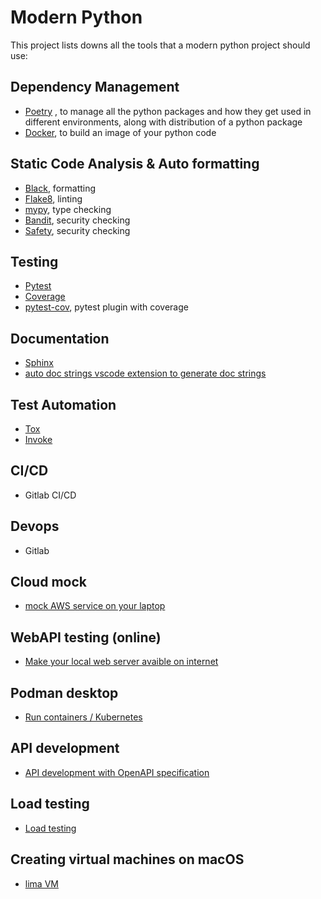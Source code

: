 # Modern Python

This project lists downs all the tools that a modern python project should use:


## Dependency Management
-   [Poetry](https://python-poetry.org) , to manage all the python packages and how they get used in different environments, along with distribution of a python package
-   [Docker](https://www.docker.com), to build an image of your python code

## Static Code Analysis & Auto formatting
-   [Black](https://github.com/psf/black), formatting
-   [Flake8](https://flake8.pycqa.org/en/latest/), linting
-   [mypy](https://mypy.readthedocs.io/en/stable/#), type checking
-   [Bandit](https://bandit.readthedocs.io/en/latest/), security checking
-   [Safety](https://github.com/pyupio/safety), security checking

## Testing
-   [Pytest](https://docs.pytest.org/en/7.2.x/)
-   [Coverage](https://coverage.readthedocs.io/en/7.0.5/)
-   [pytest-cov](https://github.com/pytest-dev/pytest-cov), pytest plugin with coverage

## Documentation
-   [Sphinx](https://www.sphinx-doc.org/en/master/)
-   [auto doc strings vscode extension to generate doc strings](https://marketplace.visualstudio.com/items?itemName=njpwerner.autodocstring)

## Test Automation
-   [Tox](https://tox.wiki/en/latest/)
-   [Invoke](https://www.pyinvoke.org)

## CI/CD
-   Gitlab CI/CD

## Devops
-   Gitlab

## Cloud mock
-   [mock AWS service on your laptop ](https://localstack.cloud)

## WebAPI testing (online)
-   [Make your local web server avaible on internet ](https://ngrok.com/) 

## Podman desktop
-   [Run containers / Kubernetes](https://podman-desktop.io/)

## API development
-   [API development with OpenAPI specification](https://swagger.io/)

## Load testing
-   [Load testing](https://locust.io)

## Creating virtual machines on macOS
-   [lima VM](https://lima-vm.io/)
